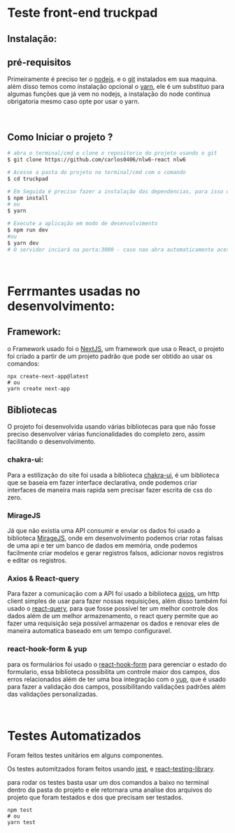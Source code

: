 # Teste front-end truckpad

## Instalação:

## pré-requisitos

Primeiramente é preciso ter o [nodejs](https://nodejs.org/en/download/). e o [git](https://git-scm.com/downloads) instalados em sua maquina. além disso temos como instalação opcional o [yarn](https://classic.yarnpkg.com/lang/en/docs/install/#windows-stable), ele é um substituo para algumas funções que já vem no nodejs, a instalação do node continua obrigatoria mesmo caso opte por usar o yarn.

<br/>

## Como Iniciar o projeto ?

```bash
# abra o terminal/cmd e clone o repositorio do projeto usando o git
$ git clone https://github.com/carlos0406/nlw6-react nlw6

# Acesse a pasta do projeto no terminal/cmd com o comando
$ cd truckpad

# Em Seguida é preciso fazer a instalação das dependencias, para isso use o comando
$ npm install
# ou
$ yarn

# Execute a aplicação em modo de desenvolvimento
$ npm run dev
#ou
$ yarn dev
# O servidor inciará na porta:3000 - caso nao abra automaticamente acesse <http://localhost:3000>
```

<br/>

# Ferrmantes usadas no desenvolvimento:

## Framework:

o Framework usado foi o [NextJS](https://nextjs.org/), um framework que usa o React,
o projeto foi criado a partir de um projeto padrão que pode ser obtido ao usar os comandos:

```
npx create-next-app@latest
# ou
yarn create next-app
```

## Bibliotecas

O projeto foi desenvolvida usando várias bibliotecas para que não fosse preciso desenvolver várias funcionalidades do completo zero, assim facilitando o desenvolvimento.

### chakra-ui:

Para a estilização do site foi usada a biblioteca [chakra-ui](https://chakra-ui.com/), é um biblioteca que se baseia em fazer interface declarativa, onde podemos criar interfaces de maneira mais rapida sem precisar fazer escrita de css do zero.

### MirageJS

Já que não existia uma API consumir e enviar os dados foi usado a biblioteca
[MirageJS](https://miragejs.com/), onde em desenvolvimento podemos criar rotas falsas de uma api e ter um banco de dados em memória, onde podemos facilmente criar modelos e gerar registros falsos, adicionar novos registros e editar os registros.

### Axios & React-query

Para fazer a comunicação com a API foi usado a biblioteca [axios](https://axios-http.com/ptbr/docs/intro), um http client simples de usar para fazer nossas requisições, além disso também foi usado o [react-query](https://tanstack.com/query/v4/docs/overview), para que fosse possível ter um melhor controle dos dados além de um melhor armazenamento, o react query permite que ao fazer uma requisição seja possível armazenar os dados e renovar eles de maneira automatica baseado em um tempo configuravel.

### react-hook-form & yup

para os formulários foi usado o [react-hook-form](https://react-hook-form.com/) para gerenciar o estado do formulario, essa biblioteca possibilita um controle maior dos campos, dos erros relacionados além de ter uma boa integração com o [yup](https://github.com/jquense/yup), que é usado para fazer a validação dos campos, possibilitando validações padrões além das validações personalizadas.

<br/>

# Testes Automatizados

Foram feitos testes unitários em alguns componentes.

Os testes automitzados foram feitos usando [jest](https://jestjs.io/pt-BR/), e [react-testing-library](https://testing-library.com/).

para rodar os testes basta usar um dos comandos a baixo no terminal dentro da pasta do projeto e ele retornara uma analise dos arquivos do projeto que foram testados e dos que precisam ser testados.

```
npm test
# ou
yarn test
```
